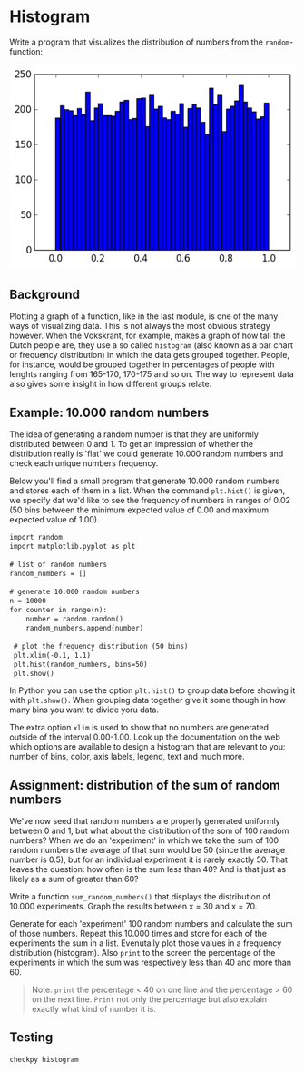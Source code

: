 # Histogram

Write a program that visualizes the distribution of numbers from the `random`-function:

![](HistogramExample.png)


## Background

Plotting a graph of a function, like in the last module, is one of the many ways of visualizing data. This is not always the most obvious strategy however. When the Vokskrant, for example, makes a graph of how tall the Dutch people are, they use a so called `histogram` (also known as a bar chart or frequency distribution) in which the data gets grouped together. People, for instance, would be grouped together in percentages of people with lenghts ranging from 165-170, 170-175 and so on. The way to represent data also gives some insight in how different groups relate.


## Example: 10.000 random numbers

The idea of generating a random number is that they are uniformly distributed between 0 and 1. To get an impression of whether the distribution really is 'flat' we could generate 10.000 random numbers and check each unique numbers frequency.

Below you'll find a small program that generate 10.000 random numbers and stores each of them in a list. When the command `plt.hist()` is given, we specify dat we'd like to see the frequency of numbers in ranges of 0.02 (50 bins between the minimum expected value of 0.00 and maximum expected value of 1.00).

    import random
    import matplotlib.pyplot as plt

    # list of random numbers
    random_numbers = []

    # generate 10.000 random numbers
    n = 10000
    for counter in range(n):
        number = random.random()          
        random_numbers.append(number)

     # plot the frequency distribution (50 bins)
     plt.xlim(-0.1, 1.1)
     plt.hist(random_numbers, bins=50)
     plt.show()

In Python you can use the option `plt.hist()` to group data before showing it with `plt.show()`. When grouping data together give it some though in how many bins you want to divide yoru data.

The extra option `xlim` is used to show that no numbers are generated outside of the interval 0.00-1.00. Look up the documentation on the web which options are available to design a histogram that are relevant to you: number of bins, color, axis labels, legend, text and much more.

## Assignment: distribution of the sum of random numbers

We've now seed that random numbers are properly generated uniformly between 0 and 1, but what about the distribution of the som of 100 random numbers? When we do an 'experiment' in which we take the sum of 100 random numbers the average of that sum would be 50 (since the average number is 0.5), but for an individual experiment it is rarely exactly 50. That leaves the question: how often is the sum less than 40? And is that just as likely as a sum of greater than 60?

Write a function `sum_random_numbers()` that displays the distribution of 10.000 experiments. Graph the results between x = 30 and x = 70.

Generate for each 'experiment' 100 random numbers and calculate the sum of those numbers. Repeat this 10.000 times and store for each of the experiments the sum in a list. Evenutally plot those values in a frequency distribution (histogram). Also `print` to the screen the percentage of the experiments in which the sum was respectively less than 40 and more than 60.

> Note: `print` the percentage < 40 on one line and the percentage > 60 on the next line. `Print` not only the percentage but also explain exactly what kind of number it is.


## Testing

	checkpy histogram
